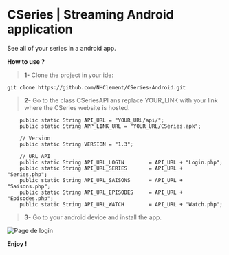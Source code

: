 # CSeries | Streaming Android application
See all of your series in a android app.

**How to use ?**

> **1-** Clone the project in your ide:

```
git clone https://github.com/NHClement/CSeries-Android.git
```

> **2-** Go to the class CSeriesAPI ans replace YOUR_LINK with your link where the CSeries website is hosted.

```
	public static String API_URL = "YOUR_URL/api/";
	public static String APP_LINK_URL = "YOUR_URL/CSeries.apk";

	// Version
	public static String VERSION = "1.3";

	// URL API
	public static String API_URL_LOGIN        = API_URL + "Login.php";
	public static String API_URL_SERIES       = API_URL + "Series.php";
	public static String API_URL_SAISONS      = API_URL + "Saisons.php";
	public static String API_URL_EPISODES     = API_URL + "Episodes.php";
	public static String API_URL_WATCH        = API_URL + "Watch.php";
```

> **3-** Go to your android device and install the app.

![Page de login](https://cseries.tk/fr/assets/img/app.jpg)


**Enjoy !**



